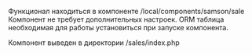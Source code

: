 Функционал находиться в компоненте /local/components/samson/sale
Компонент не требует дополнительных настроек. ORM таблица необходимая для работы установиться при запуске компонента.

Компонент выведен в директории /sales/index.php
